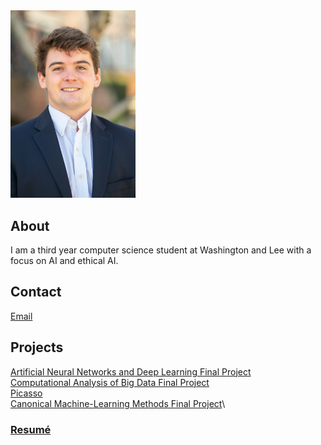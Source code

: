 
<img src="profile.jpeg" alt="Photo" width="200"/>

## About

I am a third year computer science student at Washington and Lee with a focus on AI and ethical AI.

## Contact
[Email](mailto:tuckert23@mail.wlu.edu)

## Projects

[Artificial Neural Networks and Deep Learning Final Project](https://tuckert23.github.io/ANN-Final-Project)\
[Computational Analysis of Big Data Final Project](https://tuckert23.github.io/Big-Data-Final-Project)\
[Picasso](https://tuckert23.github.io/Picasso)\
[Canonical Machine-Learning Methods Final Project](https://tuckert23.github.io/final_project)\


### [Resumé](https://www.google.com)
